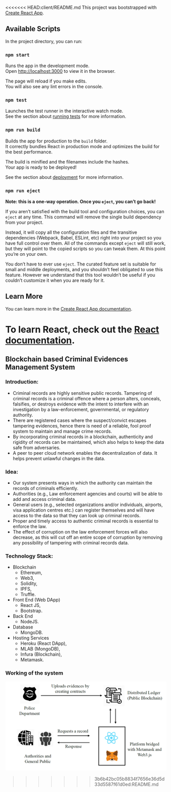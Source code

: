 <<<<<<< HEAD:client/README.md
This project was bootstrapped with [Create React App](https://github.com/facebook/create-react-app).

## Available Scripts

In the project directory, you can run:

### `npm start`

Runs the app in the development mode.<br>
Open [http://localhost:3000](http://localhost:3000) to view it in the browser.

The page will reload if you make edits.<br>
You will also see any lint errors in the console.

### `npm test`

Launches the test runner in the interactive watch mode.<br>
See the section about [running tests](https://facebook.github.io/create-react-app/docs/running-tests) for more information.

### `npm run build`

Builds the app for production to the `build` folder.<br>
It correctly bundles React in production mode and optimizes the build for the best performance.

The build is minified and the filenames include the hashes.<br>
Your app is ready to be deployed!

See the section about [deployment](https://facebook.github.io/create-react-app/docs/deployment) for more information.

### `npm run eject`

**Note: this is a one-way operation. Once you `eject`, you can’t go back!**

If you aren’t satisfied with the build tool and configuration choices, you can `eject` at any time. This command will remove the single build dependency from your project.

Instead, it will copy all the configuration files and the transitive dependencies (Webpack, Babel, ESLint, etc) right into your project so you have full control over them. All of the commands except `eject` will still work, but they will point to the copied scripts so you can tweak them. At this point you’re on your own.

You don’t have to ever use `eject`. The curated feature set is suitable for small and middle deployments, and you shouldn’t feel obligated to use this feature. However we understand that this tool wouldn’t be useful if you couldn’t customize it when you are ready for it.

## Learn More

You can learn more in the [Create React App documentation](https://facebook.github.io/create-react-app/docs/getting-started).

To learn React, check out the [React documentation](https://reactjs.org/).
=======
## Blockchain based Criminal Evidences Management System
### Introduction:
* Criminal records are highly sensitive public records. Tampering of criminal records is a criminal offence where a person alters, conceals, falsifies, or destroys evidence with the intent to interfere with an investigation by a law-enforcement, governmental, or regulatory authority.
* There are registered cases where the suspect/convict escapes tampering evidences, hence there is need of a reliable, fool proof system to maintain and manage crime records.
* By incorporating criminal records in a blockchain, authenticity and rigidity of records can be maintained, which also helps to keep the data safe from adversaries. 
* A peer to peer cloud network enables the decentralization of data. It helps prevent unlawful changes in the data.
### Idea:
* Our system presents ways in which the authority can maintain the records of criminals efficiently.
* Authorities (e.g., Law enforcement agencies and courts) will be able to add and access criminal data. 
* General users (e.g., selected organizations and/or individuals, airports, visa application centres etc.) can register themselves and will have access to the data so that they can look up criminal records. 
* Proper and timely access to authentic criminal records is essential to enforce the law. 
* The effect of corruption on the law enforcement forces will also decrease, as this will cut off an entire scope of corruption by removing any possibility of tampering with criminal records data.
### Technology Stack:
* Blockchain
    * Ethereum, 
    * Web3, 
    * Solidity,
    * IPFS,
    * Truffle.
* Front End (Web DApp)
    * React JS, 
    * Bootstrap.
* Back End
    * NodeJS.
* Database
    * MongoDB.
* Hosting Services
    * Heroku (React DApp),
    * MLAB (MongoDB),
    * Infura (Blockchain),
    * Metamask.
### Working of the system

![Working](/images/block.png)
>>>>>>> 3b6b42bc05b8834f7656e36d5d33d5587f61d0ed:README.md
